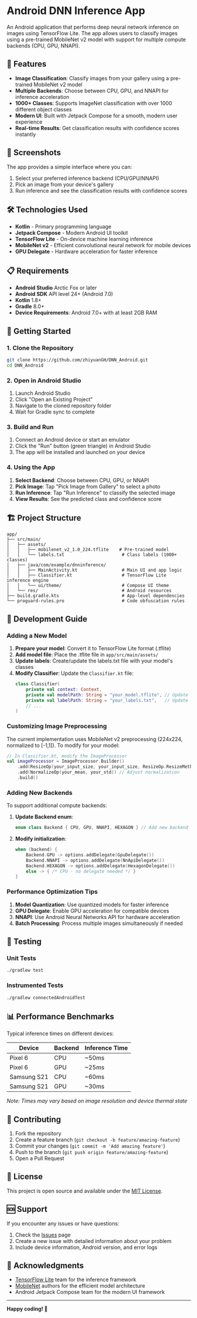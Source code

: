 # Android DNN Inference App

An Android application that performs deep neural network inference on images using TensorFlow Lite. The app allows users to classify images using a pre-trained MobileNet v2 model with support for multiple compute backends (CPU, GPU, NNAPI).

## 🚀 Features

- **Image Classification**: Classify images from your gallery using a pre-trained MobileNet v2 model
- **Multiple Backends**: Choose between CPU, GPU, and NNAPI for inference acceleration
- **1000+ Classes**: Supports ImageNet classification with over 1000 different object classes
- **Modern UI**: Built with Jetpack Compose for a smooth, modern user experience
- **Real-time Results**: Get classification results with confidence scores instantly

## 📱 Screenshots

The app provides a simple interface where you can:
1. Select your preferred inference backend (CPU/GPU/NNAPI)
2. Pick an image from your device's gallery
3. Run inference and see the classification results with confidence scores

## 🛠 Technologies Used

- **Kotlin** - Primary programming language
- **Jetpack Compose** - Modern Android UI toolkit
- **TensorFlow Lite** - On-device machine learning inference
- **MobileNet v2** - Efficient convolutional neural network for mobile devices
- **GPU Delegate** - Hardware acceleration for faster inference

## 📋 Requirements

- **Android Studio** Arctic Fox or later
- **Android SDK** API level 24+ (Android 7.0)
- **Kotlin** 1.8+
- **Gradle** 8.0+
- **Device Requirements**: Android 7.0+ with at least 2GB RAM

## 🚀 Getting Started

### 1. Clone the Repository

```bash
git clone https://github.com/zhiyuanGH/DNN_Android.git
cd DNN_Android
```

### 2. Open in Android Studio

1. Launch Android Studio
2. Click "Open an Existing Project"
3. Navigate to the cloned repository folder
4. Wait for Gradle sync to complete

### 3. Build and Run

1. Connect an Android device or start an emulator
2. Click the "Run" button (green triangle) in Android Studio
3. The app will be installed and launched on your device

### 4. Using the App

1. **Select Backend**: Choose between CPU, GPU, or NNAPI
2. **Pick Image**: Tap "Pick Image from Gallery" to select a photo
3. **Run Inference**: Tap "Run Inference" to classify the selected image
4. **View Results**: See the predicted class and confidence score

## 🏗 Project Structure

```
app/
├── src/main/
│   ├── assets/
│   │   ├── mobilenet_v2_1.0_224.tflite    # Pre-trained model
│   │   └── labels.txt                      # Class labels (1000+ classes)
│   ├── java/com/example/dnninference/
│   │   ├── MainActivity.kt                 # Main UI and app logic
│   │   ├── Classifier.kt                   # TensorFlow Lite inference engine
│   │   └── ui/theme/                       # Compose UI theme
│   └── res/                                # Android resources
├── build.gradle.kts                        # App-level dependencies
└── proguard-rules.pro                      # Code obfuscation rules
```

## 🔧 Development Guide

### Adding a New Model

1. **Prepare your model**: Convert it to TensorFlow Lite format (.tflite)
2. **Add model file**: Place the .tflite file in `app/src/main/assets/`
3. **Update labels**: Create/update the labels.txt file with your model's classes
4. **Modify Classifier**: Update the `Classifier.kt` file:
   ```kotlin
   class Classifier(
       private val context: Context,
       private val modelPath: String = "your_model.tflite", // Update this
       private val labelPath: String = "your_labels.txt",   // Update this
       // ...
   )
   ```

### Customizing Image Preprocessing

The current implementation uses MobileNet v2 preprocessing (224x224, normalized to [-1,1]). To modify for your model:

```kotlin
// In Classifier.kt, modify the ImageProcessor
val imageProcessor = ImageProcessor.Builder()
    .add(ResizeOp(your_input_size, your_input_size, ResizeOp.ResizeMethod.BILINEAR))
    .add(NormalizeOp(your_mean, your_std)) // Adjust normalization
    .build()
```

### Adding New Backends

To support additional compute backends:

1. **Update Backend enum**:
   ```kotlin
   enum class Backend { CPU, GPU, NNAPI, HEXAGON } // Add new backend
   ```

2. **Modify initialization**:
   ```kotlin
   when (backend) {
       Backend.GPU -> options.addDelegate(GpuDelegate())
       Backend.NNAPI -> options.addDelegate(NnApiDelegate())
       Backend.HEXAGON -> options.addDelegate(HexagonDelegate())
       else -> { /* CPU - no delegate needed */ }
   }
   ```

### Performance Optimization Tips

1. **Model Quantization**: Use quantized models for faster inference
2. **GPU Delegate**: Enable GPU acceleration for compatible devices
3. **NNAPI**: Use Android Neural Networks API for hardware acceleration
4. **Batch Processing**: Process multiple images simultaneously if needed

## 🧪 Testing

### Unit Tests
```bash
./gradlew test
```

### Instrumented Tests
```bash
./gradlew connectedAndroidTest
```

## 📊 Performance Benchmarks

Typical inference times on different devices:

| Device | Backend | Inference Time |
|--------|---------|----------------|
| Pixel 6 | CPU | ~50ms |
| Pixel 6 | GPU | ~25ms |
| Samsung S21 | CPU | ~60ms |
| Samsung S21 | GPU | ~30ms |

*Note: Times may vary based on image resolution and device thermal state*

## 🤝 Contributing

1. Fork the repository
2. Create a feature branch (`git checkout -b feature/amazing-feature`)
3. Commit your changes (`git commit -m 'Add amazing feature'`)
4. Push to the branch (`git push origin feature/amazing-feature`)
5. Open a Pull Request

## 📝 License

This project is open source and available under the [MIT License](LICENSE).

## 🆘 Support

If you encounter any issues or have questions:

1. Check the [Issues](https://github.com/zhiyuanGH/DNN_Android/issues) page
2. Create a new issue with detailed information about your problem
3. Include device information, Android version, and error logs

## 🙏 Acknowledgments

- [TensorFlow Lite](https://www.tensorflow.org/lite) team for the inference framework
- [MobileNet](https://arxiv.org/abs/1801.04381) authors for the efficient model architecture
- Android Jetpack Compose team for the modern UI framework

---

**Happy coding! 🎉** 